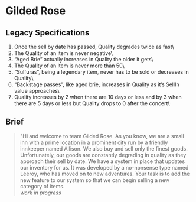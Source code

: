 # Gilded Rose

## Legacy Specifications

1. Once the sell by date has passed, Quality degrades twice as fast\
2. The Quality of an item is never negative\
3. “Aged Brie” actually increases in Quality the older it gets\
4. The Quality of an item is never more than 50\
5. “Sulfuras”, being a legendary item, never has to be sold or decreases in Quality\
6. “Backstage passes”, like aged brie, increases in Quality as it’s SellIn value approaches\
7. Quality increases by 2 when there are 10 days or less and by 3 when there are 5 days or less but Quality drops to 0 after the concert\

## Brief

> "Hi and welcome to team Gilded Rose. As you know, we are a small inn with a prime location in a prominent city run by a friendly innkeeper named Allison. We also buy and sell only the finest goods. Unfortunately, our goods are constantly degrading in quality as they approach their sell by date. We have a system in place that updates our inventory for us. It was developed by a no-nonsense type named Leeroy, who has moved on to new adventures. Your task is to add the new feature to our system so that we can begin selling a new category of items.
\
*work in progress*
